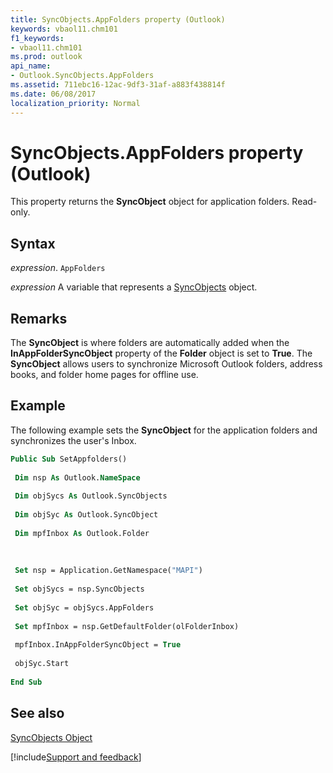 ```yaml
---
title: SyncObjects.AppFolders property (Outlook)
keywords: vbaol11.chm101
f1_keywords:
- vbaol11.chm101
ms.prod: outlook
api_name:
- Outlook.SyncObjects.AppFolders
ms.assetid: 711ebc16-12ac-9df3-31af-a883f438814f
ms.date: 06/08/2017
localization_priority: Normal
---
```



# SyncObjects.AppFolders property (Outlook)

This property returns the  **SyncObject** object for application folders. Read-only.


## Syntax

_expression_. `AppFolders`

_expression_ A variable that represents a [SyncObjects](Outlook.SyncObjects.md) object.


## Remarks

The  **SyncObject** is where folders are automatically added when the **InAppFolderSyncObject** property of the **Folder** object is set to **True**. The **SyncObject** allows users to synchronize Microsoft Outlook folders, address books, and folder home pages for offline use.


## Example

The following example sets the  **SyncObject** for the application folders and synchronizes the user's Inbox.


```vb
Public Sub SetAppfolders() 
 
 Dim nsp As Outlook.NameSpace 
 
 Dim objSycs As Outlook.SyncObjects 
 
 Dim objSyc As Outlook.SyncObject 
 
 Dim mpfInbox As Outlook.Folder 
 
 
 
 Set nsp = Application.GetNamespace("MAPI") 
 
 Set objSycs = nsp.SyncObjects 
 
 Set objSyc = objSycs.AppFolders 
 
 Set mpfInbox = nsp.GetDefaultFolder(olFolderInbox) 
 
 mpfInbox.InAppFolderSyncObject = True 
 
 objSyc.Start 
 
End Sub
```


## See also


[SyncObjects Object](Outlook.SyncObjects.md)

[!include[Support and feedback](~/includes/feedback-boilerplate.md)]